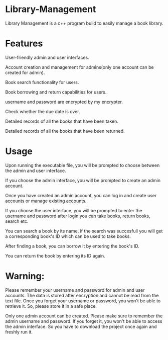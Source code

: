 # Library-Management
Library Management is a c++ program build to easily manage a book library.

# Features

User-friendly admin and user interfaces.

Account creation and management for admins(only one account can be created for admin).

Book search functionality for users.

Book borrowing and return capabilities for users.

username and password are encrypted by my encrypter.

Check whether the due date is over.

Detailed records of all the books that have been taken.

Detailed records of all the books that have been returned.


# Usage

Upon running the executable file, you will be prompted to choose between the admin and user interface.

If you choose the admin interface, you will be prompted to create an admin account.

Once you have created an admin account, you can log in and create user accounts or manage existing accounts.

If you choose the user interface, you will be prompted to enter the username and password after login you can take books, return books, search etc.

You can search a book by its name, if the search was succesfull you will get a corresponding book's ID which can be used to take books.

After finding a book, you can borrow it by entering the book's ID.

You can return the book by entering its ID again.

# Warning:

Please remember your username and password for admin and user accounts. The data is stored after encryption and cannot be read from the text file. Once you forget your username or password, you won't be able to retrieve it. So, please store it in a safe place.

Only one admin account can be created. Please make sure to remember the admin username and password. If you forget it, you won't be able to access the admin interface. So you have to download the project once again and freshly run it.
